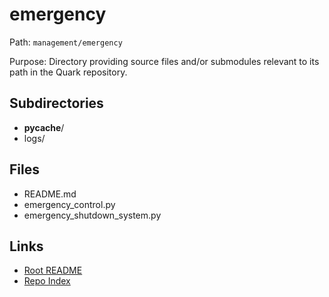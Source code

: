 # emergency

Path: `management/emergency`

Purpose: Directory providing source files and/or submodules relevant to its path in the Quark repository.

## Subdirectories
- __pycache__/
- logs/

## Files
- README.md
- emergency_control.py
- emergency_shutdown_system.py

## Links
- [Root README](../README.md)
- [Repo Index](../repo_index.json)
